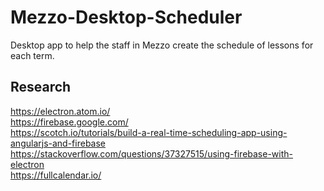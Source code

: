 # Mezzo-Desktop-Scheduler
Desktop app to help the staff in Mezzo create the schedule of lessons for each term.

## Research
https://electron.atom.io/ <br/>
https://firebase.google.com/ <br/>
https://scotch.io/tutorials/build-a-real-time-scheduling-app-using-angularjs-and-firebase <br/>
https://stackoverflow.com/questions/37327515/using-firebase-with-electron <br/>
https://fullcalendar.io/
